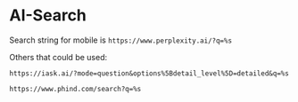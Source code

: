 # AI-Search

Search string for mobile is ```https://www.perplexity.ai/?q=%s```

Others that could be used:

```https://iask.ai/?mode=question&options%5Bdetail_level%5D=detailed&q=%s```

```https://www.phind.com/search?q=%s```
